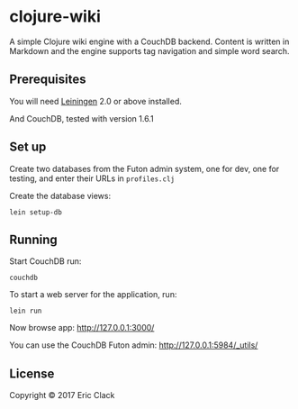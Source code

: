 # clojure-wiki

A simple Clojure wiki engine with a CouchDB backend. Content is written in Markdown and the engine supports tag navigation and simple word search.

## Prerequisites

You will need [Leiningen][1] 2.0 or above installed.

[1]: https://github.com/technomancy/leiningen

And CouchDB, tested with version 1.6.1

## Set up

Create two databases from the Futon admin system, one for dev, one for testing, and enter their URLs in `profiles.clj`

Create the database views:

    lein setup-db

## Running

Start CouchDB run:

    couchdb

To start a web server for the application, run:

    lein run
    
Now browse app: http://127.0.0.1:3000/

You can use the CouchDB Futon admin: http://127.0.0.1:5984/_utils/

## License

Copyright © 2017 Eric Clack
